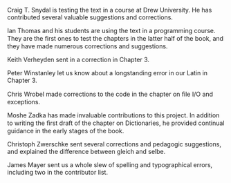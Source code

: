 Craig T. Snydal is testing the text in a course at Drew University. He has contributed several valuable suggestions and corrections.

Ian Thomas and his students are using the text in a programming course. They are the ﬁrst ones to test the chapters in the latter half of the book, and they have made numerous corrections and suggestions.

Keith Verheyden sent in a correction in Chapter 3.

Peter Winstanley let us know about a longstanding error in our Latin in Chapter 3.

Chris Wrobel made corrections to the code in the chapter on ﬁle I/O and exceptions.

Moshe Zadka has made invaluable contributions to this project. In addition to writing the ﬁrst draft of the chapter on Dictionaries, he provided continual guidance in the early stages of the book.

Christoph Zwerschke sent several corrections and pedagogic suggestions, and explained the difference between gleich and selbe.

James Mayer sent us a whole slew of spelling and typographical errors, including two in the contributor list.
